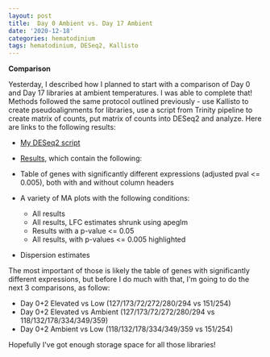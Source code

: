 ```yaml
---
layout: post
title:  Day 0 Ambient vs. Day 17 Ambient
date: '2020-12-18'
categories: hematodinium
tags: hematodinium, DESeq2, Kallisto
---
```


**Comparison**

Yesterday, I described how I planned to start with a comparison of Day 0 and Day 17 libraries at ambient temperatures. I was able to complete that! Methods followed the same protocol outlined previously - use Kallisto to create pseudoalignments for libraries, use a script from Trinity pipeline to create matrix of counts, put matrix of counts into DESeq2 and analyze. Here are links to the following results:

- [My DESeq2 script](https://github.com/afcoyle/hemat_bairdi_transcriptome/blob/main/scripts/1_2_kallisto_to_deseq_to_accessionIDs.Rmd)

- [Results](https://github.com/afcoyle/hemat_bairdi_transcriptome/tree/main/graphs/DESeq2_output/cbaihemat_transcriptomev2.0), which contain the following:
- Table of genes with significantly different expressions (adjusted pval <= 0.005), both with and without column headers
- A variety of MA plots with the following conditions:
    - All results
    - All results, LFC estimates shrunk using apeglm
    - Results with a p-value <= 0.05
    - All results, with p-values <= 0.005 highlighted
- Dispersion estimates

The most important of those is likely the table of genes with significantly different expressions, but before I do much with that, I'm going to do the next 3 comparisons, as follow:
- Day 0+2 Elevated vs Low (127/173/72/272/280/294 vs 151/254)
- Day 0+2 Elevated vs Ambient (127/173/72/272/280/294 vs 118/132/178/334/349/359)
- Day 0+2 Ambient vs Low (118/132/178/334/349/359 vs 151/254)

Hopefully I've got enough storage space for all those libraries!






